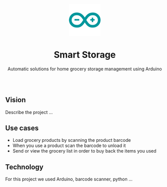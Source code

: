 <div align="center">
  <p>
      <img width="20%" src="./arduino.svg">
  </p>
  <b><h1> Smart Storage </h1></b>
  <p>Automatic solutions for home grocery storage management using<href="https://www.arduino.cc"> Arduino </a></p>
</div>
<br>

<br>

## Vision
Describe the project ...


## Use cases
- Load grocery products by scanning the product barcode
- When you use a product scan the barcode to unload it
- Send or view the grocery list in order to buy back the items you used

## Technology
For this project we used Arduino, barcode scanner, python ...

